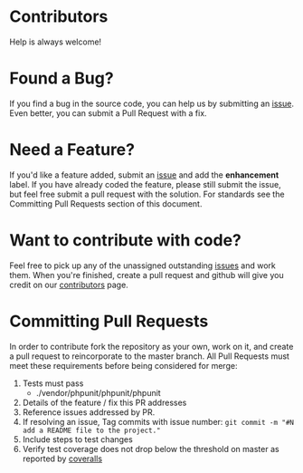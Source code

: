 # Contributors
Help is always welcome!

# Found a Bug?
If you find a bug in the source code, you can help us by submitting an [issue][issue]. Even better, you can submit a Pull Request  with a fix.

# Need a Feature?
If you'd like a feature added, submit an [issue][issue] and add the **enhancement** label.  If you have already coded the feature, please still submit the issue, but feel free submit a pull request with the solution.  For standards see the Committing Pull Requests section of this document.

# Want to contribute with code?
Feel free to pick up any of the unassigned outstanding [issues][issue] and work them.  When you're finished, create a pull request and github will give you credit on our [contributors][contributors] page.

# Committing Pull Requests
In order to contribute fork the repository as your own, work on it, and create a pull request to reincorporate to the master branch.
All Pull Requests must meet these requirements before being considered for merge:
1. Tests must pass
    - ./vendor/phpunit/phpunit/phpunit
1. Details of the feature / fix this PR addresses
1. Reference issues addressed by PR. 
1. If resolving an issue, Tag commits with issue number: `git commit -m "#N add a README file to the project."`
1. Include steps to test changes
1. Verify test coverage does not drop below the threshold on master as reported by [coveralls][coveralls]

[github]: https://github.com/spam-n-eggs/laravel-mysqlite
[issue]: https://github.com/spam-n-eggs/laravel-mysqlite/issues
[contributors]: https://github.com/spam-n-eggs/laravel-mysqlite/graphs/contributors
[coveralls]: https://coveralls.io/github/spam-n-eggs/laravel-mysqlite?branch=master

